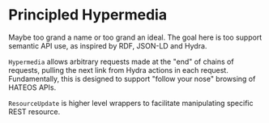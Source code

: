 # Principled Hypermedia

Maybe too grand a name
or too grand an ideal.
The goal here is too support semantic API use,
as inspired by RDF, JSON-LD and Hydra.

`Hypermedia` allows arbitrary requests made at the "end" of
chains of requests, pulling the next link
from Hydra actions in each request.
Fundamentally, this is designed to support
"follow your nose" browsing of
HATEOS APIs.

`ResourceUpdate` is higher level wrappers to
facilitate manipulating specific REST resource.
